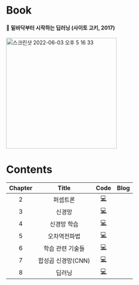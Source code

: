 # Book
#### 📖 밑바닥부터 시작하는 딥러닝 (사이토 고키, 2017) 
<img width="300" alt="스크린샷 2022-06-03 오후 5 16 33" src="https://user-images.githubusercontent.com/78308684/171816206-7c72400a-ed0d-4564-95e3-a43b6c4a837d.png">

# Contents
| Chapter | Title | Code | Blog |
|:-------:|:-----:|:----:|:----:|
| 2 | 퍼셉트론 | [💻](https://github.com/limeorange/DeepLearning/blob/main/ch02/Chap2.%20%ED%8D%BC%EC%85%89%ED%8A%B8%EB%A1%A0.ipynb) | |
| 3 | 신경망 | [💻](https://github.com/limeorange/DeepLearning/blob/main/ch03/Chap3.%20%EC%8B%A0%EA%B2%BD%EB%A7%9D.ipynb) | | 
| 4 | 신경망 학습 | [💻](https://github.com/limeorange/DeepLearning/blob/main/ch04/chap4.%20%EC%8B%A0%EA%B2%BD%EB%A7%9D%20%ED%95%99%EC%8A%B5.ipynb) | |
| 5 | 오차역전파법 | [💻](https://github.com/limeorange/DeepLearning/blob/main/ch05/chap5.%20%EC%98%A4%EC%B0%A8%EC%97%AD%EC%A0%84%ED%8C%8C%EB%B2%95.ipynb) | |
| 6 | 학습 관련 기술들 | [💻](https://github.com/limeorange/DeepLearning/blob/main/ch06/chap6.%20%ED%95%99%EC%8A%B5%20%EA%B4%80%EB%A0%A8%20%EA%B8%B0%EC%88%A0%EB%93%A4.ipynb) | |
| 7 | 합성곱 신경망(CNN) | [💻](https://github.com/limeorange/DeepLearning/blob/main/ch07/chap7.%20%ED%95%A9%EC%84%B1%EA%B3%B1%20%EC%8B%A0%EA%B2%BD%EB%A7%9D(CNN).ipynb) | |
| 8 | 딥러닝 | [💻](https://github.com/limeorange/DeepLearning/blob/main/ch08/chap8.%20%EB%94%A5%EB%9F%AC%EB%8B%9D.ipynb) | |
